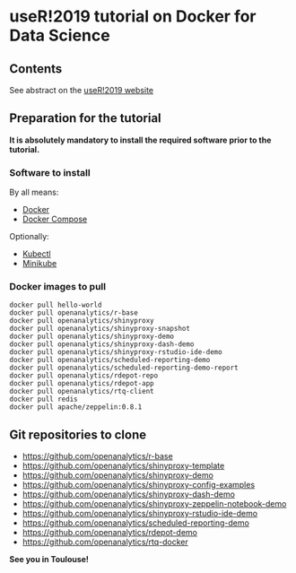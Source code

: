 # useR!2019 tutorial on Docker for Data Science

## Contents

See abstract on the [useR!2019 website](http://user2019.r-project.org/tutorials/#docker)

## Preparation for the tutorial

**It is absolutely mandatory to install the required software prior to the tutorial.**

### Software to install

By all means:

- [Docker](https://docs.docker.com/install/)
- [Docker Compose](https://docs.docker.com/compose/install/)

Optionally:

- [Kubectl](https://kubernetes.io/docs/tasks/tools/install-kubectl/)
- [Minikube](https://kubernetes.io/docs/tasks/tools/install-minikube/)

### Docker images to pull

```
docker pull hello-world
docker pull openanalytics/r-base
docker pull openanalytics/shinyproxy
docker pull openanalytics/shinyproxy-snapshot
docker pull openanalytics/shinyproxy-demo
docker pull openanalytics/shinyproxy-dash-demo
docker pull openanalytics/shinyproxy-rstudio-ide-demo
docker pull openanalytics/scheduled-reporting-demo
docker pull openanalytics/scheduled-reporting-demo-report
docker pull openanalytics/rdepot-repo
docker pull openanalytics/rdepot-app
docker pull openanalytics/rtq-client
docker pull redis
docker pull apache/zeppelin:0.8.1
```
## Git repositories to clone

- https://github.com/openanalytics/r-base
- https://github.com/openanalytics/shinyproxy-template
- https://github.com/openanalytics/shinyproxy-demo
- https://github.com/openanalytics/shinyproxy-config-examples
- https://github.com/openanalytics/shinyproxy-dash-demo
- https://github.com/openanalytics/shinyproxy-zeppelin-notebook-demo
- https://github.com/openanalytics/shinyproxy-rstudio-ide-demo
- https://github.com/openanalytics/scheduled-reporting-demo
- https://github.com/openanalytics/rdepot-demo
- https://github.com/openanalytics/rtq-docker


**See you in Toulouse!**
